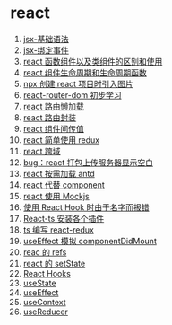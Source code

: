 <!--
 * @Descripttion: react 导航
 * @Author: tom-z(spirit108@foxmail.com)
 * @Date: 2020-02-10 08:36:08
 * @LastEditors: tom-z(spirit108@foxmail.com)
 * @LastEditTime: 2020-11-25 15:04:38
--> 
# react
1. [jsx-基础语法](./1910/191001.md)
2. [jsx-绑定事件](./1910/191002.md)
3. [react 函数组件以及类组件的区别和使用](./1910/191003.md)
4. [react 组件生命周期和生命周期函数](./1910/191004.md)
5. [npx 创建 react 项目时引入图片](./1912/191201.md)
6. [react-router-dom 初步学习](./1912/191202.md)
7. [react 路由懒加载](./1912/191203.md)
8. [react 路由封装](./1912/191204.md)
9. [react 组件间传值](./1912/191205.md)
10. [react 简单使用 redux](./1912/191206.md)
11. [react 跨域](./1912/191207.md)
12. [bug：react 打包上传服务器显示空白](./2001/200101.md)
13. [react 按需加载 antd](./2005/200501.md)
14. [react 代替 component](./2006/200601.md)
15. [react 使用 Mockjs](./2006/200602.md)
16. [使用 React Hook 时由于名字而报错](./2009/200901.md)
17. [React-ts 安装各个插件](./2009/200902.md)
18. [ts 编写 react-redux](./2009/200903.md)
19. [useEffect 模拟 componentDidMount](./2010/201001.md)
20. [reac 的 refs](./2010/201002.md)
21. [react 的 setState](./2010/201003.md)
22. [React Hooks](./2011/201101.md)
23. [useState](./2011/201102.md)
24. [useEffect](./2011/201103.md)
25. [useContext](./2011/201104.md)
26. [useReducer](./2011/201105.md)